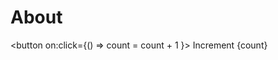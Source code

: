 # About

<script>
import Box from "./Box.svelte"
let count = 10
</script>

<button on:click={() => count = count + 1 }> Increment {count}</button>

<Box />
<Box />
<Box />
